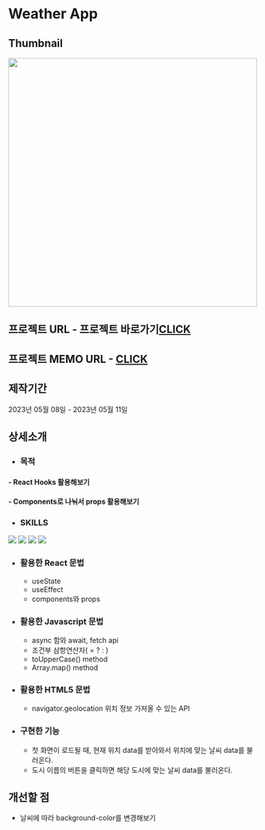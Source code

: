 # Weather App

## Thumbnail
<img src="https://github.com/JuhyunjaceLee/React-Projects/assets/94448281/3134afa2-d76f-431a-9688-33d4ec89e268" width="500"/>

## 프로젝트 URL - 프로젝트 바로가기<a href="https://react-projects-weatherapp.netlify.app/">CLICK</a>

## 프로젝트 MEMO URL - <a href="https://www.notion.so/Weather-App-efa034f6f65046fb8f3040fe5bfa2138">CLICK</a>

## 제작기간
2023년 05월 08일 - 2023년 05월 11일

## 상세소개
* ### 목적
#### - React Hooks 활용해보기
#### - Components로 나눠서 props 활용해보기
* ### SKILLS
<div>
  <img src="https://img.shields.io/badge/HTML5-E34F26?style=flat&logo=HTML5&logoColor=white" />
  <img src="https://img.shields.io/badge/CSS3-1572B6?style=flat&logo=CSS3&logoColor=white" />
  <img src="https://img.shields.io/badge/JAVASCRIPT-F7DF1E?style=flat&logo=JAVASCRIPT&logoColor=black" />
  <img src="https://img.shields.io/badge/REACT-61DAFB?style=flat&logo=REACT&logoColor=black" />
</div>

* ### 활용한 React 문법
  - useState
  - useEffect
  - components와 props
  
* ### 활용한 Javascript 문법
  - async 함와 await, fetch api
  - 조건부 삼항연산자( = ? : )
  - toUpperCase() method
  - Array.map() method

* ### 활용한 HTML5 문법
  - navigator.geolocation 위치 정보 가져올 수 있는 API
  
* ### 구현한 기능
  - 첫 화면이 로드될 때, 현재 위치 data를 받아와서 위치에 맞는 날씨 data를 불러온다.
  - 도시 이름의 버튼을 클릭하면 해당 도시에 맞는 날씨 data를 불러온다.

## 개선할 점
* 날씨에 따라 background-color를 변경해보기
